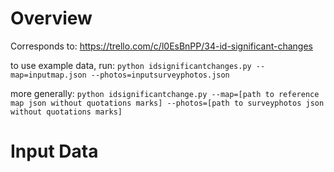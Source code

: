 # Overview
Corresponds to:
https://trello.com/c/l0EsBnPP/34-id-significant-changes

to use example data, run:
`python idsignificantchanges.py --map=inputmap.json --photos=inputsurveyphotos.json`

more generally:
`python idsignificantchange.py --map=[path to reference map json without quotations marks] --photos=[path to surveyphotos json without quotations marks]`

# Input Data

